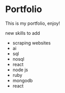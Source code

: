 # Portfolio
 This is my portfolio, enjoy!

new skills to add

- scraping websites
- ai
- sql
- nosql
- react
- node js
- ruby
- mongodb
- react
